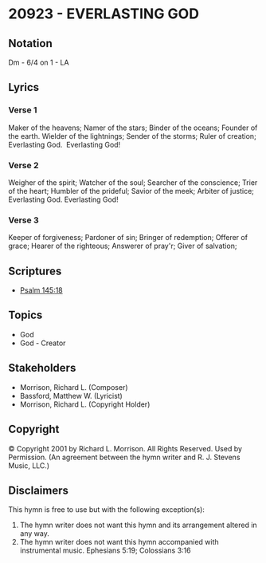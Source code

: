 # 20923 - EVERLASTING GOD

## Notation

Dm - 6/4 on 1 - LA

## Lyrics

### Verse 1

Maker of the heavens; Namer of the stars; Binder of the oceans; Founder of the earth. Wielder of the lightnings; Sender of the storms; Ruler of creation;
 Everlasting God.  Everlasting God!

### Verse 2

Weigher of the spirit; Watcher of the soul; Searcher of the conscience; Trier of the heart; Humbler of the prideful; Savior of the meek; Arbiter of justice; Everlasting God.
Everlasting God!

### Verse 3

Keeper of forgiveness; Pardoner of sin; Bringer of redemption; Offerer of grace; Hearer of the righteous; Answerer of pray'r; Giver of salvation;


## Scriptures

- [Psalm 145:18](https://www.biblegateway.com/passage/?search=Psalm%20145%3A18)

## Topics

- God
- God - Creator

## Stakeholders

- Morrison, Richard L. (Composer)
- Bassford, Matthew W. (Lyricist)
- Morrison, Richard L. (Copyright Holder)

## Copyright

© Copyright 2001 by Richard L. Morrison. All Rights Reserved. Used by Permission.
(An agreement between the hymn writer and R. J. Stevens Music, LLC.)

## Disclaimers

This hymn is free to use but with the following exception(s):
1. The hymn writer does not want this hymn and its arrangement altered in any way.
2. The hymn writer does not want this hymn accompanied with instrumental music.
Ephesians 5:19; Colossians 3:16

